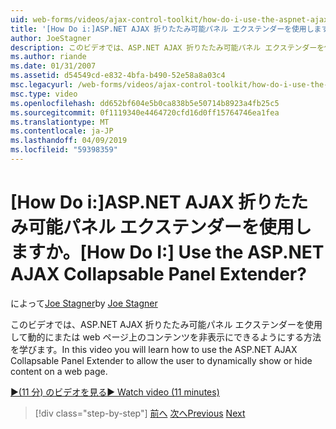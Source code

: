 ```yaml
---
uid: web-forms/videos/ajax-control-toolkit/how-do-i-use-the-aspnet-ajax-collapsable-panel-extender
title: '[How Do i:]ASP.NET AJAX 折りたたみ可能パネル エクステンダーを使用しますか。 | Microsoft Docs'
author: JoeStagner
description: このビデオでは、ASP.NET AJAX 折りたたみ可能パネル エクステンダーを使用して動的にまたは web ページ上のコンテンツを非表示にできるようにする方法を学びます。
ms.author: riande
ms.date: 01/31/2007
ms.assetid: d54549cd-e832-4bfa-b490-52e58a8a03c4
msc.legacyurl: /web-forms/videos/ajax-control-toolkit/how-do-i-use-the-aspnet-ajax-collapsable-panel-extender
msc.type: video
ms.openlocfilehash: dd652bf604e5b0ca838b5e50714b8923a4fb25c5
ms.sourcegitcommit: 0f1119340e4464720cfd16d0ff15764746ea1fea
ms.translationtype: MT
ms.contentlocale: ja-JP
ms.lasthandoff: 04/09/2019
ms.locfileid: "59398359"
---
```

# <a name="how-do-i-use-the-aspnet-ajax-collapsable-panel-extender"></a><span data-ttu-id="59cd9-104">[How Do i:]ASP.NET AJAX 折りたたみ可能パネル エクステンダーを使用しますか。</span><span class="sxs-lookup"><span data-stu-id="59cd9-104">[How Do I:] Use the ASP.NET AJAX Collapsable Panel Extender?</span></span>

<span data-ttu-id="59cd9-105">によって[Joe Stagner](https://github.com/JoeStagner)</span><span class="sxs-lookup"><span data-stu-id="59cd9-105">by [Joe Stagner](https://github.com/JoeStagner)</span></span>

<span data-ttu-id="59cd9-106">このビデオでは、ASP.NET AJAX 折りたたみ可能パネル エクステンダーを使用して動的にまたは web ページ上のコンテンツを非表示にできるようにする方法を学びます。</span><span class="sxs-lookup"><span data-stu-id="59cd9-106">In this video you will learn how to use the ASP.NET AJAX Collapsable Panel Extender to allow the user to dynamically show or hide content on a web page.</span></span>

[<span data-ttu-id="59cd9-107">&#9654;(11 分) のビデオを見る</span><span class="sxs-lookup"><span data-stu-id="59cd9-107">&#9654; Watch video (11 minutes)</span></span>](https://channel9.msdn.com/Blogs/ASP-NET-Site-Videos/how-do-i-use-the-aspnet-ajax-collapsable-panel-extender)

> [!div class="step-by-step"]
> <span data-ttu-id="59cd9-108">[前へ](how-do-i-use-the-aspnet-ajax-accordion-control.md)
> [次へ](how-do-i-use-the-aspnet-ajax-draggable-panel-extender.md)</span><span class="sxs-lookup"><span data-stu-id="59cd9-108">[Previous](how-do-i-use-the-aspnet-ajax-accordion-control.md)
[Next](how-do-i-use-the-aspnet-ajax-draggable-panel-extender.md)</span></span>
